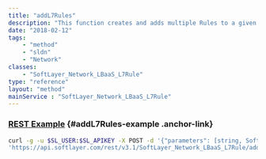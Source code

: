 ```yaml
---
title: "addL7Rules"
description: "This function creates and adds multiple Rules to a given L7 policy with all the details provided for rules "
date: "2018-02-12"
tags:
    - "method"
    - "sldn"
    - "Network"
classes:
    - "SoftLayer_Network_LBaaS_L7Rule"
type: "reference"
layout: "method"
mainService : "SoftLayer_Network_LBaaS_L7Rule"
---
```


### [REST Example](#addL7Rules-example) <a href="/article/rest/"><i class="fas fa-question"></i></a> {#addL7Rules-example .anchor-link} 
```bash
curl -g -u $SL_USER:$SL_APIKEY -X POST -d '{"parameters": [string, SoftLayer_Network_LBaaS_L7Rule]}' \
'https://api.softlayer.com/rest/v3.1/SoftLayer_Network_LBaaS_L7Rule/addL7Rules'
```
